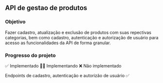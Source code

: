 ## API de gestao de produtos

### Objetivo

Fazer cadastro, atualização e exclusão de produtos com suas repectivas categorias, bem como cadastro, autenticação e 
autorização de usuário para acesso as funcionalidades da API de forma granular.

### Progresso do projeto
✅ Implementado  🧑‍💻 Implementando ❌ Não implementado

Endpoints de cadastro, autenticação e autorizão de usuário ✅
